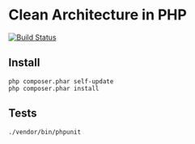 # Clean Architecture in PHP

[![Build Status](https://travis-ci.com/eminetto/clean-architecture-php.svg?branch=master)](https://travis-ci.com/eminetto/clean-architecture-php)

## Install

    php composer.phar self-update
    php composer.phar install

## Tests

    ./vendor/bin/phpunit

